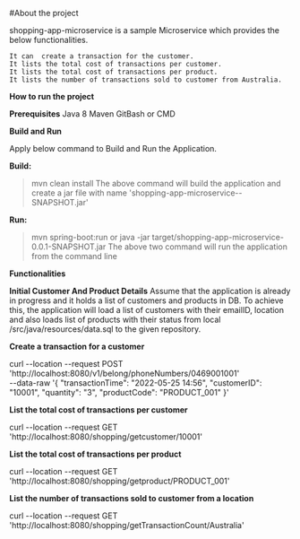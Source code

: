 #About the project

shopping-app-microservice is a sample Microservice which provides the below functionalities.

    It can  create a transaction for the customer.
    It lists the total cost of transactions per customer.
    It lists the total cost of transactions per product.
    It lists the number of transactions sold to customer from Australia.

**How to run the project**

**Prerequisites**
    Java 8
    Maven
    GitBash or CMD

**Build and Run**

Apply below command to Build and Run the Application.

**Build:**
> mvn clean install
The above command will build the application and create a jar file with name 'shopping-app-microservice-<version>-SNAPSHOT.jar'

**Run:**
> mvn spring-boot:run
or
> java -jar target/shopping-app-microservice-0.0.1-SNAPSHOT.jar
The above two command will run the application from the command line

**Functionalities**

**Initial Customer And Product Details**
Assume that the application is already in progress and it holds a list of customers and products in DB.
To achieve this, the application will load a list of customers with their emailID, location and also loads list of products with their status from local /src/java/resources/data.sql to the given repository.

**Create a transaction for a customer**

curl --location --request POST 'http://localhost:8080/v1/belong/phoneNumbers/0469001001' \
--data-raw '{
    "transactionTime": "2022-05-25 14:56",
    "customerID": "10001",
    "quantity": "3",
    "productCode": "PRODUCT_001"
}'

**List the total cost of transactions per customer**

curl --location --request GET 'http://localhost:8080/shopping/getcustomer/10001'

**List the total cost of transactions per product**

curl --location --request GET 'http://localhost:8080/shopping/getproduct/PRODUCT_001'

**List the number of transactions sold to customer from a location**

curl --location --request GET 'http://localhost:8080/shopping/getTransactionCount/Australia'

